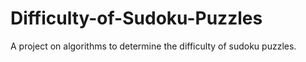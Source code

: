 # Difficulty-of-Sudoku-Puzzles
A project on algorithms to determine the difficulty of sudoku puzzles.
